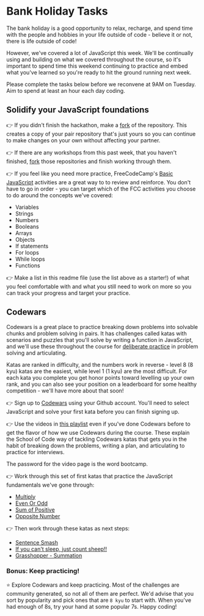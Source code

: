 # Bank Holiday Tasks

The bank holiday is a good opportunity to relax, recharge, and spend time with the people and hobbies in your life outside of code - believe it or not, there is life outside of code!

However, we've covered a lot of JavaScript this week. We'll be continually using and building on what we covered throughout the course, so it's important to spend time this weekend continuing to practice and embed what you've learned so you're ready to hit the ground running next week.

Please complete the tasks below before we reconvene at 9AM on Tuesday. Aim to spend at least an hour each day coding.

## Solidify your JavaScript foundations

👉 If you didn't finish the hackathon, make a [fork](https://docs.github.com/en/get-started/quickstart/fork-a-repo) of the repository. This creates a copy of your pair repository that's just yours so you can continue to make changes on your own without affecting your partner.

👉 If there are any workshops from this past week, that you haven't finished, [fork](https://docs.github.com/en/get-started/quickstart/fork-a-repo) those repositories and finish working through them.

👉 If you feel like you need more practice, FreeCodeCamp's [Basic JavaScript](https://www.freecodecamp.org/learn/javascript-algorithms-and-data-structures/#basic-javascript) activities are a great way to to review and reinforce. You don't have to go in order - you can target which of the FCC activities you choose to do around the concepts we've covered:

- Variables
- Strings
- Numbers
- Booleans
- Arrays
- Objects
- If statements
- For loops
- While loops
- Functions

👉 Make a list in this readme file (use the list above as a starter!) of what you feel comfortable with and what you still need to work on more so you can track your progress and target your practice.

## Codewars

Codewars is a great place to practice breaking down problems into solvable chunks and problem solving in pairs. It has challenges called katas with scenarios and puzzles that you'll solve by writing a function in JavaScript, and we'll use these throughout the course for [deliberate practice](https://jamesclear.com/beginners-guide-deliberate-practice) in problem solving and articulating.

Katas are ranked in difficulty, and the numbers work in reverse - level 8 (8 kyu) katas are the easiest, while level 1 (1 kyu) are the most difficult. For each kata you complete you get honor points toward levelling up your own rank, and you can also see your position on a leaderboard for some healthy competition - we'll have more about that soon!

👉 Sign up to [Codewars](https://www.codewars.com/join) using your Github account. You'll need to select JavaScript and solve your first kata before you can finish signing up.

👉 Use the videos in [this playlist](https://vimeopro.com/schoolofcode/codewars) even if you've done Codewars before to get the flavor of how we use Codewars during the course. These explain the School of Code way of tackling Codewars katas that gets you in the habit of breaking down the problems, writing a plan, and articulating to practice for interviews.

The password for the video page is the word bootcamp.

👉 Work through this set of first katas that practice the JavaScript fundamentals we've gone through:

- [Multiply](https://www.codewars.com/kata/50654ddff44f800200000004/train/javascript)
- [Even Or Odd](https://www.codewars.com/kata/53da3dbb4a5168369a0000fe/train/javascript)
- [Sum of Positive](https://www.codewars.com/kata/5715eaedb436cf5606000381/train/javascript)
- [Opposite Number](https://www.codewars.com/kata/56dec885c54a926dcd001095/train/javascript)

👉 Then work through these katas as next steps:

- [Sentence Smash](https://www.codewars.com/kata/53dc23c68a0c93699800041d/train/javascript)
- [If you can't sleep, just count sheep!!](https://www.codewars.com/kata/5b077ebdaf15be5c7f000077/train/javascript)
- [Grasshopper - Summation](https://www.codewars.com/kata/55d24f55d7dd296eb9000030/train/javascript)

### Bonus: Keep practicing!

⭐ Explore Codewars and keep practicing. Most of the challenges are community generated, so not all of them are perfect. We'd advise that you sort by popularity and pick ones that are `8 kyu` to start with. When you've had enough of 8s, try your hand at some popular 7s. Happy coding!
